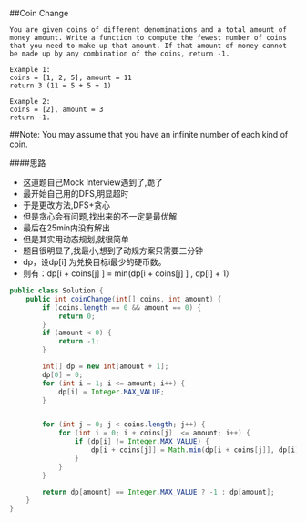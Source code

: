 ##Coin Change

	You are given coins of different denominations and a total amount of money amount. Write a function to compute the fewest number of coins that you need to make up that amount. If that amount of money cannot be made up by any combination of the coins, return -1.

	Example 1:
	coins = [1, 2, 5], amount = 11
	return 3 (11 = 5 + 5 + 1)

	Example 2:
	coins = [2], amount = 3
	return -1.

##Note:
You may assume that you have an infinite number of each kind of coin.

####思路
- 这道题自己Mock Interview遇到了,跪了
- 最开始自己用的DFS,明显超时
- 于是更改方法,DFS+贪心
- 但是贪心会有问题,找出来的不一定是最优解
- 最后在25min内没有解出
- 但是其实用动态规划,就很简单
- 题目很明显了,找最小,想到了动规方案只需要三分钟
- dp，设dp[i] 为兑换目标i最少的硬币数。
- 则有：dp[i + coins[j] ] = min(dp[i + coins[j] ] , dp[i] + 1）

```java
public class Solution {
    public int coinChange(int[] coins, int amount) {
        if (coins.length == 0 && amount == 0) {
            return 0;
        }
        if (amount < 0) {
            return -1;
        }

        int[] dp = new int[amount + 1];
        dp[0] = 0;
        for (int i = 1; i <= amount; i++) {
            dp[i] = Integer.MAX_VALUE;
        }


        for (int j = 0; j < coins.length; j++) {
            for (int i = 0; i + coins[j]  <= amount; i++) {
                if (dp[i] != Integer.MAX_VALUE) {
                    dp[i + coins[j]] = Math.min(dp[i + coins[j]], dp[i] + 1);
                }
            }
        }

        return dp[amount] == Integer.MAX_VALUE ? -1 : dp[amount];
    }
}
```
